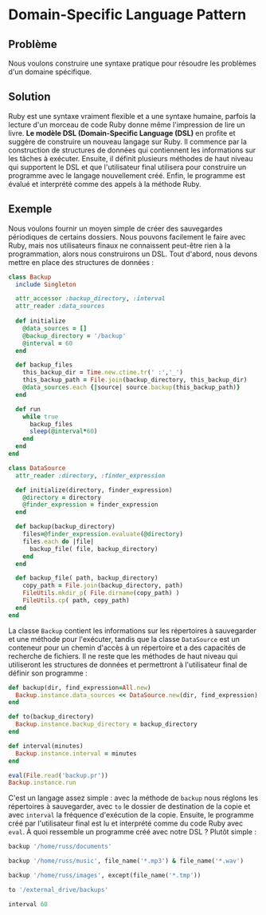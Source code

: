 
# Domain-Specific Language Pattern

## Problème
Nous voulons construire une syntaxe pratique pour résoudre les problèmes d'un domaine spécifique.

## Solution
Ruby est une syntaxe vraiment flexible et a une syntaxe humaine, parfois la lecture d'un morceau de code Ruby donne même l'impression de lire un livre. **Le modèle DSL (Domain-Specific Language (DSL)** en profite et suggère de construire un nouveau langage sur Ruby. Il commence par la construction de structures de données qui contiennent les informations sur les tâches à exécuter. Ensuite, il définit plusieurs méthodes de haut niveau qui supportent le DSL et que l'utilisateur final utilisera pour construire un programme avec le langage nouvellement créé. Enfin, le programme est évalué et interprété comme des appels à la méthode Ruby.

## Exemple
Nous voulons fournir un moyen simple de créer des sauvegardes périodiques de certains dossiers. Nous pouvons facilement le faire avec Ruby, mais nos utilisateurs finaux ne connaissent peut-être rien à la programmation, alors nous construirons un DSL. Tout d'abord, nous devons mettre en place des structures de données :

```ruby
class Backup
  include Singleton

  attr_accessor :backup_directory, :interval
  attr_reader :data_sources
  
  def initialize
    @data_sources = []
    @backup_directory = '/backup'
    @interval = 60
  end

  def backup_files
    this_backup_dir = Time.new.ctime.tr(' :','_')
    this_backup_path = File.join(backup_directory, this_backup_dir)
    @data_sources.each {|source| source.backup(this_backup_path)}
  end

  def run
    while true
      backup_files
      sleep(@interval*60)
    end
  end
end

class DataSource
  attr_reader :directory, :finder_expression

  def initialize(directory, finder_expression)
    @directory = directory
    @finder_expression = finder_expression
  end

  def backup(backup_directory)
    files=@finder_expression.evaluate(@directory)
    files.each do |file|
      backup_file( file, backup_directory)
    end
  end

  def backup_file( path, backup_directory)
    copy_path = File.join(backup_directory, path)
    FileUtils.mkdir_p( File.dirname(copy_path) )
    FileUtils.cp( path, copy_path)
  end
end
```

La classe `Backup` contient les informations sur les répertoires à sauvegarder et une méthode pour l'exécuter, tandis que la classe `DataSource` est un conteneur pour un chemin d'accès à un répertoire et a des capacités de recherche de fichiers. Il ne reste que les méthodes de haut niveau qui utiliseront les structures de données et permettront à l'utilisateur final de définir son programme :

```ruby
def backup(dir, find_expression=All.new)
  Backup.instance.data_sources << DataSource.new(dir, find_expression)
end

def to(backup_directory)
  Backup.instance.backup_directory = backup_directory
end

def interval(minutes)
  Backup.instance.interval = minutes
end

eval(File.read('backup.pr'))
Backup.instance.run
```

C'est un langage assez simple : avec la méthode de `backup` nous réglons les répertoires à sauvegarder, avec `to` le dossier de destination de la copie et avec `interval` la fréquence d'exécution de la copie. Ensuite, le programme créé par l'utilisateur final est lu et interprété comme du code Ruby avec `eval`. À quoi ressemble un programme créé avec notre DSL ? Plutôt simple :

```ruby
backup '/home/russ/documents'

backup '/home/russ/music', file_name('*.mp3') & file_name('*.wav')

backup '/home/russ/images', except(file_name('*.tmp'))

to '/external_drive/backups'

interval 60
```
